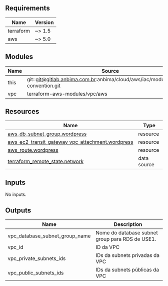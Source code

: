 <!-- BEGIN_TF_DOCS -->
## Requirements

| Name | Version |
|------|---------|
| terraform | ~> 1.5 |
| aws | ~> 5.0 |

## Modules

| Name | Source | Version |
|------|--------|---------|
| this | git::git@gitlab.anbima.com.br:anbima/cloud/aws/iac/modules/naming-convention.git | main |
| vpc | terraform-aws-modules/vpc/aws | 5.0.0 |

## Resources

| Name | Type |
|------|------|
| [aws_db_subnet_group.wordpress](https://registry.terraform.io/providers/hashicorp/aws/latest/docs/resources/db_subnet_group) | resource |
| [aws_ec2_transit_gateway_vpc_attachment.wordpress](https://registry.terraform.io/providers/hashicorp/aws/latest/docs/resources/ec2_transit_gateway_vpc_attachment) | resource |
| [aws_route.wordpress](https://registry.terraform.io/providers/hashicorp/aws/latest/docs/resources/route) | resource |
| [terraform_remote_state.network](https://registry.terraform.io/providers/hashicorp/terraform/latest/docs/data-sources/remote_state) | data source |

## Inputs

No inputs.

## Outputs

| Name | Description |
|------|-------------|
| vpc\_database\_subnet\_group\_name | Nome do database subnet group para RDS de USE1. |
| vpc\_id | ID da VPC |
| vpc\_private\_subnets\_ids | IDs da subnets privadas da VPC |
| vpc\_public\_subnets\_ids | IDs da subnets públicas da VPC |
<!-- END_TF_DOCS -->